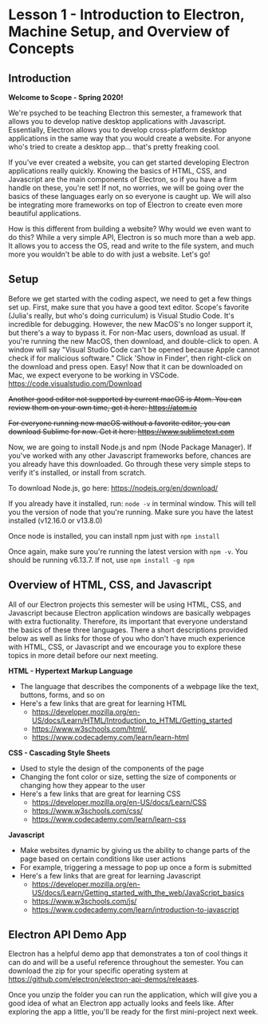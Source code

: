 # **Lesson 1 - Introduction to Electron, Machine Setup, and Overview of Concepts**

## **Introduction**
**Welcome to Scope - Spring 2020!**

We're psyched to be teaching Electron this semester, a framework that allows you to develop native desktop applications with Javascript.  Essentially, Electron allows you to develop cross-platform desktop applications in the same way that you would create a website.  For anyone who's tried to create a desktop app... that's pretty freaking cool.

If you've ever created a website, you can get started developing Electron applications really quickly.  Knowing the basics of HTML, CSS, and Javascript are the main components of Electron, so if you have a firm handle on these, you're set!  If not, no worries, we will be going over the basics of these languages early on so everyone is caught up.  We will also be integrating more frameworks on top of Electron to create even more beautiful applications.

How is this different from building a website?  Why would we even want to do this?  While a very simple API, Electron is so much more than a web app.  It allows you to access the OS, read and write to the file system, and much more you wouldn't be able to do with just a website.  Let's go!

## **Setup**
Before we get started with the coding aspect, we need to get a few things set up.  First, make sure that you have a good text editor.  Scope's favorite (Julia's really, but who's doing curriculum) is Visual Studio Code.  It's incredible for debugging.  However, the new MacOS's no longer support it, but there's a way to bypass it.  For non-Mac users, download as usual.  If you're running the new MacOS, then download, and double-click to open.  A window will say "Visual Studio Code can't be opened because Apple cannot check if for malicious software."  Click 'Show in Finder', then right-click on the download and press open.  Easy!  Now that it can be downloaded on Mac, we expect everyone to be working in VSCode.
https://code.visualstudio.com/Download

~~Another good editor not supported by current macOS is Atom.  You can review them on your own time, get it here:
https://atom.io~~

~~For everyone running new macOS without a favorite editor, you can download Sublime for now.  Get it here:
https://www.sublimetext.com~~

Now, we are going to install Node.js and npm (Node Package Manager).  If you've worked with any other Javascript frameworks before, chances are you already have this downloaded.  Go through these very simple steps to verify it's installed, or install from scratch.

To download Node.js, go here:
https://nodejs.org/en/download/

If you already have it installed, run: `node -v` in terminal window.  This will tell you the version of node that you're running.  Make sure you have the latest installed (v12.16.0 or v13.8.0)

Once node is installed, you can install npm just with
`npm install`

Once again, make sure you're running the latest version with `npm -v`.  You should be running v6.13.7.  If not, use `npm install -g npm`

## **Overview of HTML, CSS, and Javascript**

All of our Electron projects this semester will be using HTML, CSS, and Javascript because Electron application windows are basically webpages with extra fuctionality. Therefore, its important that everyone understand the basics of these three languages. There a short descriptions provided below as well as links for those of you who don't have much experience with HTML, CSS, or Javascript and we encourage you to explore these topics in more detail before our next meeting.

**HTML - Hypertext Markup Language**
* The language that describes the components of a webpage like the text, buttons, forms, and so on
* Here's a few links that are great for learning HTML 
  * https://developer.mozilla.org/en-US/docs/Learn/HTML/Introduction_to_HTML/Getting_started 
  * https://www.w3schools.com/html/,
  * https://www.codecademy.com/learn/learn-html

**CSS - Cascading Style Sheets**
* Used to style the design of the components of the page
* Changing the font color or size, setting the size of components or changing how they appear to the user
* Here's a few links that are great for learning CSS 
  * https://developer.mozilla.org/en-US/docs/Learn/CSS 
  * https://www.w3schools.com/css/
  * https://www.codecademy.com/learn/learn-css

**Javascript**
* Make websites dynamic by giving us the ability to change parts of the page based on certain conditions like user actions
* For example, triggering a message to pop up once a form is submitted
* Here's a few links that are great for learning Javascript 
  * https://developer.mozilla.org/en-US/docs/Learn/Getting_started_with_the_web/JavaScript_basics 
  * https://www.w3schools.com/js/
  * https://www.codecademy.com/learn/introduction-to-javascript

## **Electron API Demo App**
Electron has a helpful demo app that demonstrates a ton of cool things it can do and will be a useful reference throughout the semester. You can download the zip for your specific operating system at https://github.com/electron/electron-api-demos/releases. 

Once you unzip the folder you can run the application, which will give you a good idea of what an Electron app actually looks and feels like. After exploring the app a little, you'll be ready for the first mini-project next week. 

